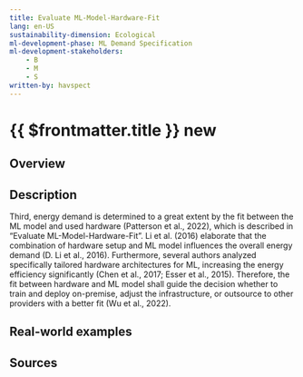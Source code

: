 ```yaml
---
title: Evaluate ML-Model-Hardware-Fit
lang: en-US
sustainability-dimension: Ecological
ml-development-phase: ML Demand Specification
ml-development-stakeholders: 
    - B
    - M
    - S
written-by: havspect
---
```


<script setup>
import DPOverview from '../../components/DPOverview.vue'
</script>


# {{ $frontmatter.title }} <Badge type="tip">new</Badge>

## Overview
<DPOverview />

## Description
Third, energy demand is determined to a great extent by the fit between the ML model and used hardware (Patterson et al., 2022), which is described in “Evaluate ML-Model-Hardware-Fit”. Li et al. (2016) elaborate that the combination of hardware setup and ML model influences the overall energy demand (D. Li et al., 2016). Furthermore, several authors analyzed specifically tailored hardware architectures for ML, increasing the energy efficiency significantly (Chen et al., 2017; Esser et al., 2015). Therefore, the fit between hardware and ML model shall guide the decision whether to train and deploy on-premise, adjust the infrastructure, or outsource to other providers with a better fit (Wu et al., 2022).

## Real-world examples 


## Sources
